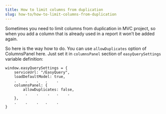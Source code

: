 ```yaml
---
title: How to limit columns from duplication
slug: how-to/how-to-limit-columns-from-duplication
---
```



Sometimes you need to limit columns from duplication in MVC project, so when you add a column that is already used in a report it won’t be added again. 
 
So here is the way how to do. You can use `allowDuplicates` option of ColumnsPanel here. Just set it in `columnsPanel` section of `easyQuerySettings` variable definition:
 
```
window.easyQuerySettings = {
    serviceUrl: "/EasyQuery",
    loadDefaultModel: true,
    .    .    .   .    .
    columnsPanel: {
        allowDuplicates: false,
         .    .    .   .    .
    },
    .    .    .   .    .
}
```